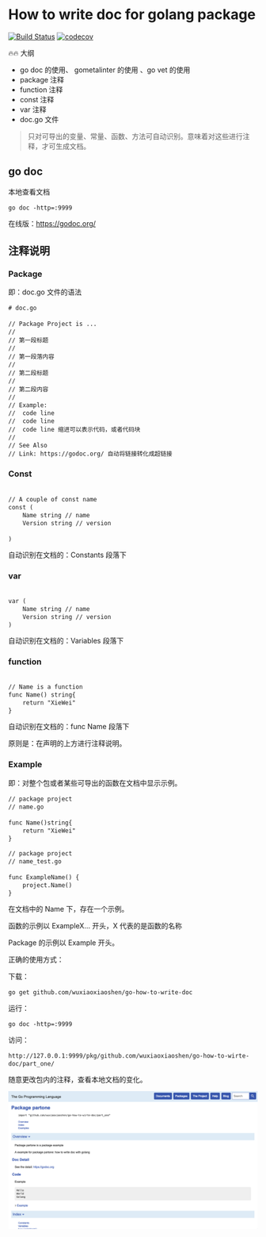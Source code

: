 # How to write doc for golang package
[![Build Status](https://travis-ci.com/wuxiaoxiaoshen/go-how-to-write-doc.svg?token=NJwtDqGPUSoHiysBfFqE&branch=master)](https://travis-ci.com/wuxiaoxiaoshen/go-how-to-write-doc)
[![codecov](https://codecov.io/gh/wuxiaoxiaoshen/go-how-to-write-doc/branch/master/graph/badge.svg)](https://codecov.io/gh/wuxiaoxiaoshen/go-how-to-write-doc)

:fire::fire: 大纲

- go doc 的使用、 gometalinter 的使用 、go vet 的使用
- package 注释
- function 注释
- const 注释
- var 注释
- doc.go 文件


> 只对可导出的变量、常量、函数、方法可自动识别。意味着对这些进行注释，才可生成文档。


## go doc

本地查看文档

``` 
go doc -http=:9999

```

在线版：https://godoc.org/

## 注释说明

### Package 

即：doc.go 文件的语法

``` 
# doc.go

// Package Project is ...
// 
// 第一段标题
// 
// 第一段落内容
// 
// 第二段标题
//
// 第二段内容
//
// Example:
//  code line
//  code line
//  code line 缩进可以表示代码，或者代码块
// 
// See Also
// Link: https://godoc.org/ 自动将链接转化成超链接

```

### Const

``` 

// A couple of const name
const (
    Name string // name
    Version string // version
    
)
``` 

自动识别在文档的：Constants 段落下

### var 

``` 

var (
    Name string // name
    Version string // version
)
```

自动识别在文档的：Variables 段落下

### function 

``` 

// Name is a function
func Name() string{
    return "XieWei"
}

```

自动识别在文档的：func Name 段落下

原则是：在声明的上方进行注释说明。

### Example

即：对整个包或者某些可导出的函数在文档中显示示例。

``` 
// package project
// name.go

func Name()string{
    return "XieWei"
}
```

``` 
// package project
// name_test.go

func ExampleName() {
    project.Name()
}

```

在文档中的 Name 下，存在一个示例。


函数的示例以 ExampleX... 开头，X 代表的是函数的名称

Package 的示例以 Example 开头。


正确的使用方式：

下载：
``` 
go get github.com/wuxiaoxiaoshen/go-how-to-write-doc
```

运行：
``` 
go doc -http=:9999
```

访问：
``` 
http://127.0.0.1:9999/pkg/github.com/wuxiaoxiaoshen/go-how-to-wirte-doc/part_one/
```

随意更改包内的注释，查看本地文档的变化。

![image](image/partone_doc.png)